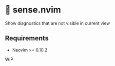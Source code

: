 # 🧘 sense.nvim

Show diagnostics that are not visible in current view

## Requirements

- Neovim >= 0.10.2

WIP
